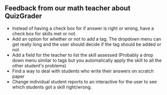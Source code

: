 ## Feedback from our math teacher about QuizGrader

- Instead of having a check box for if answer is right or wrong, have a check box for skills met or not. 
- Add an option for whether or not to add a tag. The dropdown menu can get really long and the user should decide if the tag should be added or not
- Add a field for the teacher to list the skill assessed (Probably a drop down menu similar to tags but you automatically apply the skill to all the other student's problems)
- Find a way to deal with students who write their answers on scratch paper
- Change individual student reports to an interactive for the user to see which students got a skill right/wrong. 
 

